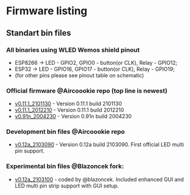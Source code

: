 # Firmware listing

## Standart bin files

### All binaries using WLED Wemos shield pinout

- ESP8266 -> LED - GPIO2, GPIO0 - button(or CLK), Relay - GPIO12;
- ESP32 -> LED - GPIO16, GPIO17 - button(or CLK), Relay - GPIO19;
- (for other pins please see pinout table on schematic)

### Official firmware @Aircoookie repo (top line is newest)

- [v0.11.1_2101130](https://github.com/srg74/WLED-wemos-shield/tree/master/resources/Firmware/WLED_wemos_shield/v0.11.1_2101130) - Version 0.11.1 build 2101130
- [v0.11.1_2012210](https://github.com/srg74/WLED-wemos-shield/tree/master/resources/Firmware/WLED_wemos_shield/v0.11.1_2012210) - Version 0.11.1 build 2012210
- [v0.91n_2004230](https://github.com/srg74/WLED-wemos-shield/tree/master/resources/Firmware/WLED_wemos_shield/v0.91n_2004230) - Version 0.91n build 2004230

### Development bin files @Aircoookie repo

- [v0.12a_2103090](https://github.com/srg74/WLED-wemos-shield/tree/master/resources/Firmware/WLED_wemos_shield/v0.12a) - Version 0.12a build 2103090. First official LED multi pin support.

### Experimental bin files @Blazoncek fork:

- [v0.12a_2103100](https://github.com/srg74/WLED-wemos-shield/tree/master/resources/Firmware/WLED_wemos_shield/v0.12a_blazoncek_multistrip) - coded by @blazoncek. Included enhanced GUI and LED multi pin strip support with GUI setup.
